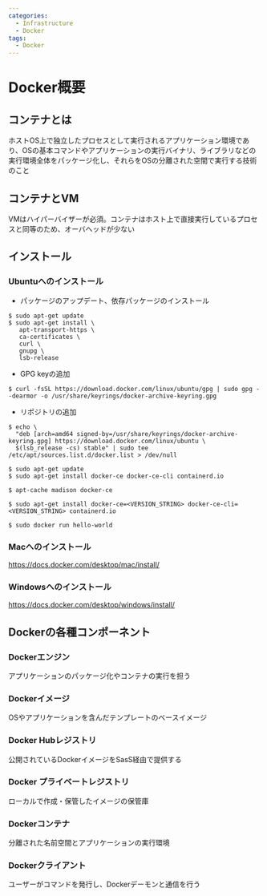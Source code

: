 ```yaml
---
categories:
  - Infrastructure
  - Docker
tags:
  - Docker
---
```


# Docker概要


## コンテナとは

ホストOS上で独立したプロセスとして実行されるアプリケーション環境であり、OSの基本コマンドやアプリケーションの実行バイナリ、ライブラリなどの実行環境全体をパッケージ化し、それらをOSの分離された空間で実行する技術のこと

## コンテナとVM

<!-- TODO: 図作成 -->

VMはハイパーバイザーが必須。コンテナはホスト上で直接実行しているプロセスと同等のため、オーバヘッドが少ない

## インストール

### Ubuntuへのインストール

- パッケージのアップデート、依存パッケージのインストール

```
$ sudo apt-get update
$ sudo apt-get install \
   apt-transport-https \
   ca-certificates \
   curl \
   gnupg \
   lsb-release
```

- GPG keyの追加

```
$ curl -fsSL https://download.docker.com/linux/ubuntu/gpg | sudo gpg --dearmor -o /usr/share/keyrings/docker-archive-keyring.gpg
```

- リポジトリの追加

```
$ echo \
  "deb [arch=amd64 signed-by=/usr/share/keyrings/docker-archive-keyring.gpg] https://download.docker.com/linux/ubuntu \
  $(lsb_release -cs) stable" | sudo tee /etc/apt/sources.list.d/docker.list > /dev/null
```

```
$ sudo apt-get update
$ sudo apt-get install docker-ce docker-ce-cli containerd.io
```

```
$ apt-cache madison docker-ce
```

```
$ sudo apt-get install docker-ce=<VERSION_STRING> docker-ce-cli=<VERSION_STRING> containerd.io
```

```
$ sudo docker run hello-world
```

### Macへのインストール

https://docs.docker.com/desktop/mac/install/

### Windowsへのインストール

https://docs.docker.com/desktop/windows/install/

## Dockerの各種コンポーネント

### Dockerエンジン

アプリケーションのパッケージ化やコンテナの実行を担う

### Dockerイメージ

OSやアプリケーションを含んだテンプレートのベースイメージ

### Docker Hubレジストリ

公開されているDockerイメージをSasS経由で提供する

### Docker プライベートレジストリ

ローカルで作成・保管したイメージの保管庫

### Dockerコンテナ

分離された名前空間とアプリケーションの実行環境

### Dockerクライアント

ユーザーがコマンドを発行し、Dockerデーモンと通信を行う
